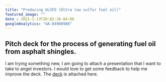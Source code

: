 ```yaml
---
title: "Producing ULSFO (Ultra low sulfur fuel oil)"
featured_image: ""
date : 2021-1-13T20:02:38-04:00
googleAnalytics: "UA-84988988"
---
```


## Pitch deck for the process of generating fuel oil from asphalt shingles.

I am trying something new, I am going to attach a presentation that I want to take to angel investors. I would love to get some feedback to help me improve the deck. The [deck](/pdf/AsphaltShingles.pdf) is attached here.

